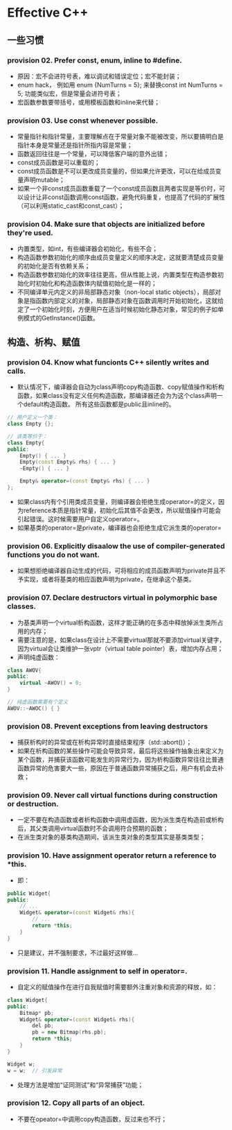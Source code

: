 # Effective C++
## 一些习惯  
### provision 02. Prefer const, enum, inline to \#define.   
- 原因：宏不会进符号表，难以调试和错误定位；宏不能封装； 
- enum hack， 例如用 enum {NumTurns = 5}; 来替换const int NumTurns = 5; 功能类似宏，但是常量会进符号表；
- 宏函数参数要带括号，或用模板函数和inline来代替；


### provision 03. Use const whenever possible.  
- 常量指针和指针常量，主要理解点在于常量对象不能被改变，所以要搞明白是指针本身是常量还是指针所指内容是常量； 
- 函数返回往往是一个常量，可以降低客户端的意外出错； 
- const成员函数是可以重载的；
- const成员函数是不可以更改成员变量的，但如果允许更改，可以在给成员变量声明mutable；  
- 如果一个非const成员函数重载了一个const成员函数且两者实现是等价时，可以设计让非const函数调用const函数，避免代码重复，也提高了代码的扩展性（可以利用static_cast和const_cast）；  


### provision 04. Make sure that objects are initialized before they're used.  
- 内置类型，如int，有些编译器会初始化，有些不会；
- 构造函数参数初始化的顺序由成员变量定义的顺序决定，这就要清楚成员变量的初始化是否有依赖关系；
- 构造函数参数初始化的效率往往更高，但从性能上说，内置类型在构造参数初始化时初始化和构造函数体内赋值初始化是一样的； 
- 不同编译单元内定义的非局部静态对象（non-local static objects），局部对象是指函数内部定义的对象，局部静态对象在函数调用时开始初始化，这就给定了一个初始化时刻，方便用户在适当时候初始化静态对象，常见的例子如单例模式的GetInstance()函数。


## 构造、析构、赋值  
### provision 04. Know what funcionts C++ silently writes and calls.  
- 默认情况下，编译器会自动为class声明copy构造函数、copy赋值操作和析构函数，如果class没有定义任何构造函数，那编译器还会为为这个class声明一个default构造函数。 所有这些函数都是public且inline的。  
```C++
// 用户定义一个类：
class Empty {};

// 该类等价于：
class Empty{
public:
    Empty() { ... }
    Empty(const Empty& rhs) { ... }
    ~Empty() { ... }

    Empty& operator=(const Empty& rhs) { ... }
};
```

- 如果class内有个引用类成员变量，则编译器会拒绝生成operator=的定义，因为reference本质是指针常量，初始化后其值不会更改，所以赋值操作可能会引起错误。这时候需要用户自定义operator=。
- 如果基类的operator=是private，编译器也会拒绝生成它派生类的operator=

### provision 06. Explicitly disaalow the use of compiler-generated functions you do not want. 
- 如果想拒绝编译器自动生成的代码，可将相应的成员函数声明为private并且不予实现，或者将基类的相应函数声明为private，在继承这个基类。  

### provision 07. Declare destructors virtual in polymorphic base classes. 
- 为基类声明一个virtual析构函数，这样才能正确的在多态中释放掉派生类所占用的内存；  
- 需要注意的是，如果class在设计上不需要virtual那就不要添加virtual关键字，因为virtual会让类维护一张vptr（virtual table pointer）表，增加内存占用；
- 声明纯虚函数：
```C++
class AWOV{
public:
    virtual ~AWOV() = 0;
}

// 纯虚函数需要有个定义
AWOV::~AWOC() { }
```

### provision 08. Prevent exceptions from leaving destructors  
- 捕获析构时的异常或在析构异常时直接结束程序（std::abort()）； 
- 如果在析构函数的某些操作可能会导致异常，最后将这些操作抽象出来定义为某个函数，并捕获该函数可能发生的异常行为，因为析构函数异常往往比普通函数异常的危害要大一些，原因在于普通函数异常捕获之后，用户有机会去补救； 

### provision 09. Never call virtual functions during construction or destruction.  
- 一定不要在构造函数或者析构函数中调用虚函数，因为派生类在构造前或析构后，其父类调用virtual函数时不会调用符合预期的函数；
- 在派生类对象的基类构造期间，该派生类对象的类型其实是基类类型； 

### provision 10. Have assignment operator return a reference to *this.  
- 即：
```C++
public Widget{
public:
    // ...
    Widget& operator=(const Widget& rhs){
        // ...
        return *this;
    }
}
```
- 只是建议，并不强制要求，不过最好这样做...  

### provision 11. Handle assignment to self in operator=.  
- 自定义的赋值操作在进行自我赋值时需要额外注重对象和资源的释放，如：
```C++
class Widget{
public:
    Bitmap* pb;
    Widget& operator=(const Widget& rhs){
        del pb;
        pb = new Bitmap(rhs.pb);
        return *this;
    }
}

Widget w;
w = w;  // 引发异常

```
- 处理方法是增加“证同测试”和“异常捕获”功能；

### provision 12. Copy all parts of an object.  
- 不要在opeator=中调用copy构造函数，反过来也不行；









